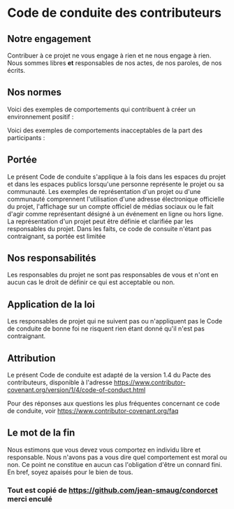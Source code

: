 # Code de conduite des contributeurs

## Notre engagement

Contribuer à ce projet ne vous engage à rien et ne nous engage à rien. Nous sommes libres **et** responsables de nos actes, de nos paroles, de nos écrits.

## Nos normes

Voici des exemples de comportements qui contribuent à créer un environnement positif :

Voici des exemples de comportements inacceptables de la part des participants :

## Portée

Le présent Code de conduite s'applique à la fois dans les espaces du projet et dans les espaces publics lorsqu'une personne représente le projet ou sa communauté. Les exemples de représentation d'un projet ou d'une communauté comprennent l'utilisation d'une adresse électronique officielle du projet, l'affichage sur un compte officiel de médias sociaux ou le fait d'agir comme représentant désigné à un événement en ligne ou hors ligne. La représentation d'un projet peut être définie et clarifiée par les responsables du projet. Dans les faits, ce code de consuite n'étant pas contraignant, sa portée est limitée

## Nos responsabilités

Les responsables du projet ne sont pas responsables de vous et n'ont en aucun cas le droit de définir ce qui est acceptable ou non.

## Application de la loi

Les responsables de projet qui ne suivent pas ou n'appliquent pas le Code de conduite de bonne foi ne risquent rien étant donné qu'il n'est pas contraignant.

## Attribution

Le présent Code de conduite est adapté de la version 1.4 du Pacte des contributeurs, disponible à l'adresse https://www.contributor-covenant.org/version/1/4/code-of-conduct.html

Pour des réponses aux questions les plus fréquentes concernant ce code de conduite, voir https://www.contributor-covenant.org/faq

## Le mot de la fin

Nous estimons que vous devez vous comportez en individu libre et responsable. Nous n'avons pas a vous dire quel comportement est moral ou non. Ce point ne constitue en aucun cas l'obligation d'être un connard fini. En bref, soyez apaisés pour le bien de tous.

### Tout est copié de https://github.com/jean-smaug/condorcet merci enculé
